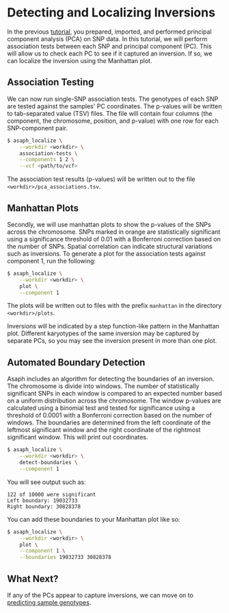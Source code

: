# Detecting and Localizing Inversions

In the previous [tutorial](pca.md), you prepared, imported, and performed principal component analysis (PCA) on SNP data.  In this tutorial, we will perform association tests between each SNP and principal component (PC).  This will allow us to check each PC to see if it captured an inversion.  If so, we can localize the inversion using the Manhattan plot.

## Association Testing
We can now run single-SNP association tests.  The genotypes of each SNP are tested against the samples' PC coordinates.  The p-values will be written to tab-separated value (TSV) files.  The file will contain four columns (the component, the chromosome, position, and p-value) with one row for each SNP-component pair.

```bash
$ asaph_localize \
    --workdir <workdir> \
    association-tests \
    --components 1 2 \
	--vcf <path/to/vcf>
```

The association test results (p-values) will be written out to the file `<workdir>/pca_associations.tsv`.

## Manhattan Plots
Secondly, we will use manhattan plots to show the p-values of the SNPs across the chromosome.  SNPs marked in orange are statistically significant using a significance threshold of 0.01 with a Bonferroni correction based on the number of SNPs.  Spatial correlation can indicate structural variations such as inversions.  To generate a plot for the association tests against component 1, run the following:

```bash
$ asaph_localize \
    --workdir <workdir> \
    plot \
	--component 1
```

The plots will be written out to files with the prefix `manhattan` in the directory `<workdir>/plots`.

Inversions will be indicated by a step function-like pattern in the Manhattan plot.  Different karyotypes of the same inversion may be captured by separate PCs, so you may see the inversion present in more than one plot.

## Automated Boundary Detection
Asaph includes an algorithm for detecting the boundaries of an inversion.  The chromosome is divide into windows.  The number of statistically significant SNPs in each window is compared to an expected number based on a uniform distribution across the chromosome.  The window p-values are calculated using a binomial test and tested for significance using a threshold of 0.0001 with a Bonferroni correction based on the number of windows. The boundaries are determined from the left coordinate of the leftmost significant window and the right coordinate of the rightmost significant window. This will print out coordinates.

```bash
$ asaph_localize \
    --workdir <workdir> \
	detect-boundaries \
	--component 1
```

You will see output such as:

```
122 of 10000 were significant
Left boundary: 19032733
Right boundary: 30828378
```

You can add these boundaries to your Manhattan plot like so:

```bash
$ asaph_localize \
    --workdir <workdir> \
    plot \
	--component 1 \
	--boundaries 19032733 30828378
```

## What Next?
If any of the PCs appear to capture inversions, we can move on to [predicting sample genotypes](genotyping-inversions.md).
